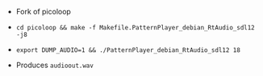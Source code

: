 * Fork of picoloop

* `cd picoloop && make -f Makefile.PatternPlayer_debian_RtAudio_sdl12 -j8`
* `export DUMP_AUDIO=1 && ./PatternPlayer_debian_RtAudio_sdl12 18`
* Produces `audioout.wav`
